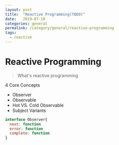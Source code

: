 ```yaml
---
layout: post
title:  "Reactive Programming(TODO)"
date:   2019-07-18
categories: general
permalink: /category/general/reactive-programming
tags:
  - reactive
---
```


# Reactive Programming

> What's reactive programming

4 Core Concepts

- Observer
- Observable
- Hot VS. Cold Observable
- Subject Variants


~~~javascript
interface Observer{
  next: function
  error: function
  complete: function
}
~~~

